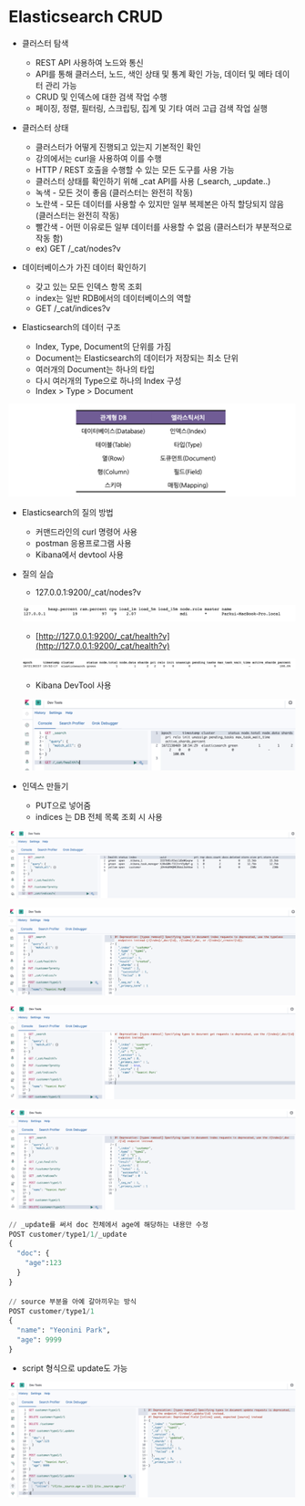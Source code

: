 # Elasticsearch CRUD

- 클러스터 탐색
    - REST API 사용하여 노드와 통신
    - API를 통해 클러스터, 노드, 색인 상태 및 통계 확인 가능, 데이터 및 메타 데이터 관리 가능
    - CRUD 및 인덱스에 대한 검색 작업 수행
    - 페이징, 정렬, 필터링, 스크립팅, 집계 및 기타 여러 고급 검색 작업 실행

- 클러스터 상태
    - 클러스터가 어떻게 진행되고 있는지 기본적인 확인
    - 강의에서는 curl을 사용하여 이를 수행
    - HTTP / REST 호출을 수행할 수 있는 모든 도구를 사용 가능
    - 클러스터 상태를 확인하기 위해 _cat API를 사용 (_search, _update..)
    - 녹색 - 모든 것이 좋음 (클러스터는 완전히 작동)
    - 노란색 - 모든 데이터를 사용할 수 있지만 일부 복제본은 아직 할당되지 않음 (클러스터는 완전히 작동)
    - 빨간색 - 어떤 이유로든 일부 데이터를 사용할 수 없음 (클러스터가 부분적으로 작동 함)
    - ex) GET /_cat/nodes?v

- 데이터베이스가 가진 데이터 확인하기
    - 갖고 있는 모든 인덱스 항목 조회
    - index는 일반 RDB에서의 데이터베이스의 역할
    - GET /_cat/indices?v

- Elasticsearch의 데이터 구조
    - Index, Type, Document의 단위를 가짐
    - Document는 Elasticsearch의 데이터가 저장되는 최소 단위
    - 여러개의 Document는 하나의 타입
    - 다시 여러개의 Type으로 하나의 Index 구성
    - Index > Type > Document

![스크린샷 2022-12-27 오후 7.35.34.png](Elasticsearch%20CRUD%208a07b9227d6049cea88d8b06a6207fa1/%25E1%2584%2589%25E1%2585%25B3%25E1%2584%258F%25E1%2585%25B3%25E1%2584%2585%25E1%2585%25B5%25E1%2586%25AB%25E1%2584%2589%25E1%2585%25A3%25E1%2586%25BA_2022-12-27_%25E1%2584%258B%25E1%2585%25A9%25E1%2584%2592%25E1%2585%25AE_7.35.34.png)

- Elasticsearch의 질의 방법
    - 커맨드라인의 curl 명령어 사용
    - postman 응용프로그램 사용
    - Kibana에서 devtool 사용

- 질의 실습
    - 127.0.0.1:9200/_cat/nodes?v
    
    ![Untitled](Elasticsearch%20CRUD%208a07b9227d6049cea88d8b06a6207fa1/Untitled.png)
    
    - [http://127.0.0.1:9200/_cat/health?v](http://127.0.0.1:9200/_cat/health?v)
    
    ![Untitled](Elasticsearch%20CRUD%208a07b9227d6049cea88d8b06a6207fa1/Untitled%201.png)
    
    - Kibana DevTool 사용
    
    ![Untitled](Elasticsearch%20CRUD%208a07b9227d6049cea88d8b06a6207fa1/Untitled%202.png)
    
- 인덱스 만들기
    - PUT으로 넣어줌
    - indices 는 DB 전체 목록 조회 시 사용

![Untitled](Elasticsearch%20CRUD%208a07b9227d6049cea88d8b06a6207fa1/Untitled%203.png)

![Untitled](Elasticsearch%20CRUD%208a07b9227d6049cea88d8b06a6207fa1/Untitled%204.png)

![Untitled](Elasticsearch%20CRUD%208a07b9227d6049cea88d8b06a6207fa1/Untitled%205.png)

![Untitled](Elasticsearch%20CRUD%208a07b9227d6049cea88d8b06a6207fa1/Untitled%206.png)

```python
// _update를 써서 doc 전체에서 age에 해당하는 내용만 수정
POST customer/type1/1/_update
{
  "doc": {
    "age":123
  }
}

// source 부분을 아예 갈아끼우는 방식
POST customer/type1/1
{
  "name": "Yeonini Park",
  "age": 9999
}
```

- script 형식으로 update도 가능

![Untitled](Elasticsearch%20CRUD%208a07b9227d6049cea88d8b06a6207fa1/Untitled%207.png)
